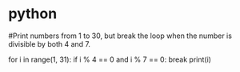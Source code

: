 # python
#Print numbers from 1 to 30, but break the loop when the number is divisible by both 4 and 7.


for i in range(1, 31):
    if i % 4 == 0 and i % 7 == 0:
        break
    print(i)
